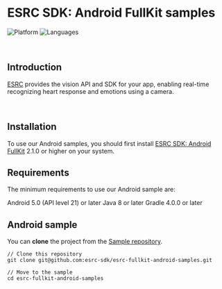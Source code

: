 # ESRC SDK: Android FullKit samples
![Platform](https://img.shields.io/badge/platform-ANDROID-orange.svg)
![Languages](https://img.shields.io/badge/language-JAVA-orange.svg)

<br />

## Introduction
[ESRC](http://esrc.co.kr) provides the vision API and SDK for your app, enabling real-time recognizing heart response and emotions using a camera.

<br />

## Installation
To use our Android samples, you should first install [ESRC SDK: Android FullKit](https://github.com/esrc-sdk/android-esrc-sdk) 2.1.0 or higher on your system.

## Requirements
The minimum requirements to use our Android sample are:

Android 5.0 (API level 21) or later
Java 8 or later
Gradle 4.0.0 or later

## Android sample
You can **clone** the project from the [Sample repository](https://github.com/esrc-sdk/esrc-fullkit-android-samples).

```
// Clone this repository
git clone git@github.com:esrc-sdk/esrc-fullkit-android-samples.git

// Move to the sample
cd esrc-fullkit-android-samples
```
